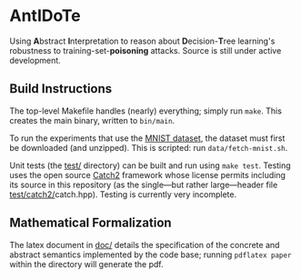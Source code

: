 # AntIDoTe

Using **A**bstract **I**nterpretation to reason about
**D**ecision-**T**ree learning's robustness to
training-set-**poisoning** attacks.
Source is still under active development.

## Build Instructions

The top-level Makefile handles (nearly) everything; simply run `make`.
This creates the main binary, written to `bin/main`.

To run the experiments that use the [MNIST dataset](http://yann.lecun.com/exdb/mnist/),
the dataset must first be downloaded (and unzipped).
This is scripted: run `data/fetch-mnist.sh`.

Unit tests (the [test/](test/) directory) can be built and run using `make test`.
Testing uses the open source [Catch2](https://github.com/catchorg/Catch2) framework
whose license permits including its source in this repository
(as the single&mdash;but rather large&mdash;header file [test/catch2/](test/catch2/)catch.hpp).
Testing is currently very incomplete.

## Mathematical Formalization

The latex document in [doc/](doc/) details the specification of the
concrete and abstract semantics implemented by the code base;
running `pdflatex paper` within the directory will generate the pdf.
